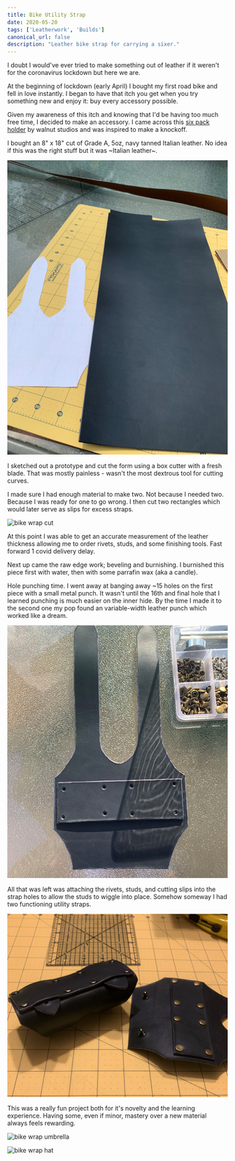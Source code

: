 ```yaml
---
title: Bike Utility Strap
date: 2020-05-20
tags: ['Leatherwork', 'Builds']
canonical_url: false
description: "Leather bike strap for carrying a sixer."
---
```


I doubt I would've ever tried to make something out of leather if it weren't for the coronavirus lockdown but here we are.

At the beginning of lockdown (early April) I bought my first road bike and fell in love instantly. I began to have that itch you get when you try something new and enjoy it: buy every accessory possible.

Given my awareness of this itch and knowing that I'd be having too much free time, I decided to make an accessory. I came across this [six pack holder](https://walnutstudiolo.com/products/6-pack-bicycle-frame-cinch) by walnut studios and was inspired to make a knockoff.

I bought an 8" x 18" cut of Grade A, 5oz, navy tanned Italian leather. No idea if this was the right stuff but it was ~Italian leather~.

![bike wrap leather](./images/bike-wrap/leather.jpg)

I sketched out a prototype and cut the form using a box cutter with a fresh blade. That was mostly painless - wasn't the most dextrous tool for cutting curves. 

I made sure I had enough material to make two. Not because I needed two. Because I was ready for one to go wrong. I then cut two rectangles which would later serve as slips for excess straps.

![bike wrap cut](./images/bike-wrap/cut.jpg)

At this point I was able to get an accurate measurement of the leather thickness allowing me to order rivets, studs, and some finishing tools. Fast forward 1 covid delivery delay.

Next up came the raw edge work; beveling and burnishing. I burnished this piece first with water, then with some parrafin wax (aka a candle).

Hole punching time. I went away at banging away ~15 holes on the first piece with a small metal punch. It wasn't until the 16th and final hole that I learned punching is much easier on the inner hide. By the time I made it to the second one my pop found an variable-width leather punch which worked like a dream.

![bike wrap holes](./images/bike-wrap/holes.jpg)

All that was left was attaching the rivets, studs, and cutting slips into the strap holes to allow the studs to wiggle into place. Somehow someway I had two functioning utility straps.

![bike wrap done](./images/bike-wrap/finished.jpg)

This was a really fun project both for it's novelty and the learning experience. Having some, even if minor, mastery over a new material always feels rewarding.

![bike wrap umbrella](./images/bike-wrap/umbrella.jpg)

![bike wrap hat](./images/bike-wrap/hat.jpg)
